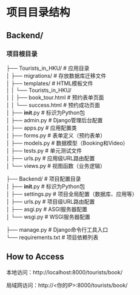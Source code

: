 # 项目目录结构

## Backend/ 
### 项目根目录  
├── Tourists_in_HKU/ # 应用目录  
│   ├── migrations/ # 存放数据库迁移文件  
│   ├── templates/ # HTML模板文件  
│   │   └── Tourists_in_HKU/  
│   │       ├── book_tour.html # 预约表单页面  
│   │       └── success.html # 预约成功页面  
│   ├── __init__.py # 标识为Python包  
│   ├── admin.py # Django管理后台配置  
│   ├── apps.py # 应用配置类  
│   ├── forms.py # 表单定义（预约表单）  
│   ├── models.py # 数据模型（Booking和Video）  
│   ├── tests.py # 单元测试文件  
│   ├── urls.py # 应用级URL路由配置  
│   └── views.py # 视图函数（业务逻辑）  

├── Backend/ # 项目配置目录  
│   ├── __init__.py # 标识为Python包  
│   ├── settings.py # 项目全局配置（数据库、应用等）  
│   ├── urls.py # 项目级URL路由配置  
│   ├── asgi.py # ASGI服务器配置  
│   └── wsgi.py # WSGI服务器配置  

├── manage.py # Django命令行工具入口  
└── requirements.txt # 项目依赖列表  

## How to Access

本地访问：http://localhost:8000/tourists/book/

局域网访问：http://<你的IP>:8000/tourists/book/

